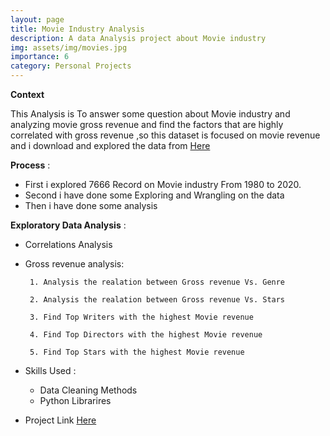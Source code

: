 ```yaml
---
layout: page
title: Movie Industry Analysis
description: A data Analysis project about Movie industry
img: assets/img/movies.jpg
importance: 6
category: Personal Projects
---
```


**Context**

This Analysis is To answer some question about Movie industry and analyzing movie gross revenue and find the factors that are highly correlated with gross revenue ,so this dataset is focused on movie revenue and i download and explored the data from [Here](https://www.kaggle.com/datasets/danielgrijalvas/movies/data)

**Process** :
* First i explored 7666 Record on Movie industry From 1980 to 2020.
* Second i have done some Exploring and Wrangling on the data
* Then  i have done some analysis
  
**Exploratory Data Analysis** :
* Correlations Analysis
* Gross revenue analysis:
  
       1. Analysis the realation between Gross revenue Vs. Genre
  
       2. Analysis the realation between Gross revenue Vs. Stars
  
       3. Find Top Writers with the highest Movie revenue
  
       4. Find Top Directors with the highest Movie revenue
  
       5. Find Top Stars with the highest Movie revenue
  
* Skills Used :
  * Data Cleaning Methods
  * Python Librarires

* Project Link
  [Here](https://github.com/Minaaa01/Movie-Industry-Analysis)
